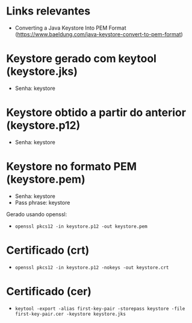 # Links relevantes

- Converting a Java Keystore Into PEM Format (https://www.baeldung.com/java-keystore-convert-to-pem-format)

# Keystore gerado com keytool (keystore.jks)

- Senha: keystore

# Keystore obtido a partir do anterior (keystore.p12)

- Senha: keystore


# Keystore no formato PEM (keystore.pem)

- Senha: keystore
- Pass phrase: keystore

Gerado usando openssl:

- `openssl pkcs12 -in keystore.p12 -out keystore.pem`

# Certificado (crt) 

- `openssl pkcs12 -in keystore.p12 -nokeys -out keystore.crt`

# Certificado (cer)

- `keytool -export -alias first-key-pair -storepass keystore -file first-key-pair.cer -keystore keystore.jks`
